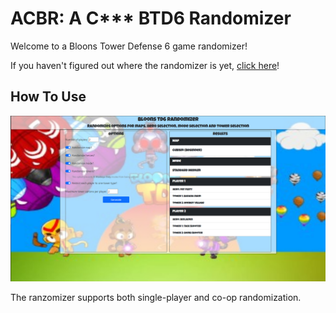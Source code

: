 # ACBR: A C*** BTD6 Randomizer

Welcome to a Bloons Tower Defense 6 game randomizer!

If you haven't figured out where the randomizer is yet, [click here](https://maquarocket.github.io/btd6randomizer/ "whysnakes and maquarocket present ACBR: A C*** BTD6 Randomizer")!

## How To Use

![Image of the Bloons Tower Defense 6 Randomizer with generated results for 2 players, a random map, game mode and heroes and 2 towers for each player](./docs/app_screenshot.png?raw=true "App Screenshot")

The ranzomizer supports both single-player and co-op randomization.

